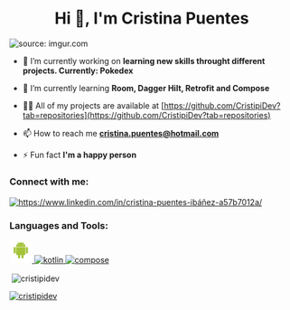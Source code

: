 <h1 align="center">Hi 👋, I'm Cristina Puentes</h1>

<img src="https://i.imgur.com/kuvYcmj.jpg" title="source: imgur.com" />

- 🔭 I’m currently working on **learning new skills throught different projects. Currently: Pokedex**

- 🌱 I’m currently learning **Room, Dagger Hilt, Retrofit and Compose**

- 👨‍💻 All of my projects are available at [https://github.com/CristipiDev?tab=repositories](https://github.com/CristipiDev?tab=repositories)

- 📫 How to reach me **cristina.puentes@hotmail.com**

- ⚡ Fun fact **I'm a happy person**

<h3 align="left">Connect with me:</h3>
<p align="left">
<a href="https://www.linkedin.com/in/cristina-puentes-ibáñez-a57b7012a/" target="blank"><img align="center" src="https://raw.githubusercontent.com/rahuldkjain/github-profile-readme-generator/master/src/images/icons/Social/linked-in-alt.svg" alt="https://www.linkedin.com/in/cristina-puentes-ibáñez-a57b7012a/" height="30" width="40" /></a>
</p>

<h3 align="left">Languages and Tools:</h3>
<p align="left"> 
  <a href="https://developer.android.com" target="_blank" rel="noreferrer"> 
    <img src="https://raw.githubusercontent.com/devicons/devicon/master/icons/android/android-original-wordmark.svg" alt="android" width="40" height="40"/> </a> 
  <a href="https://kotlinlang.org" target="_blank" rel="noreferrer"> 
    <img src="https://www.vectorlogo.zone/logos/kotlinlang/kotlinlang-icon.svg" alt="kotlin" width="40" height="40"/> 
  </a> 
  <a href="https://developer.android.com/jetpack/compose?gclid=CjwKCAjwg4SpBhAKEiwAdyLwvK14jRBSbZhoC0yBtmNRmuLceMT-1ikG67-uB4gYO9T-rJMrQtseNBoCpd8QAvD_BwE&gclsrc=aw.ds&hl=es-419" target="_blank" rel="noreferrer"> 
    <img src="https://i.imgur.com/2BiBtKN.png" alt="compose" width="40" height="40"/>
  </a> 
</p>


<p>&nbsp;<img align="center" src="https://github-readme-stats.vercel.app/api?username=cristipidev&show_icons=true&locale=en" alt="cristipidev" /></p>

<p align="left"> <a href="https://github.com/ryo-ma/github-profile-trophy"><img src="https://github-profile-trophy.vercel.app/?username=cristipidev" alt="cristipidev" /></a> </p>
